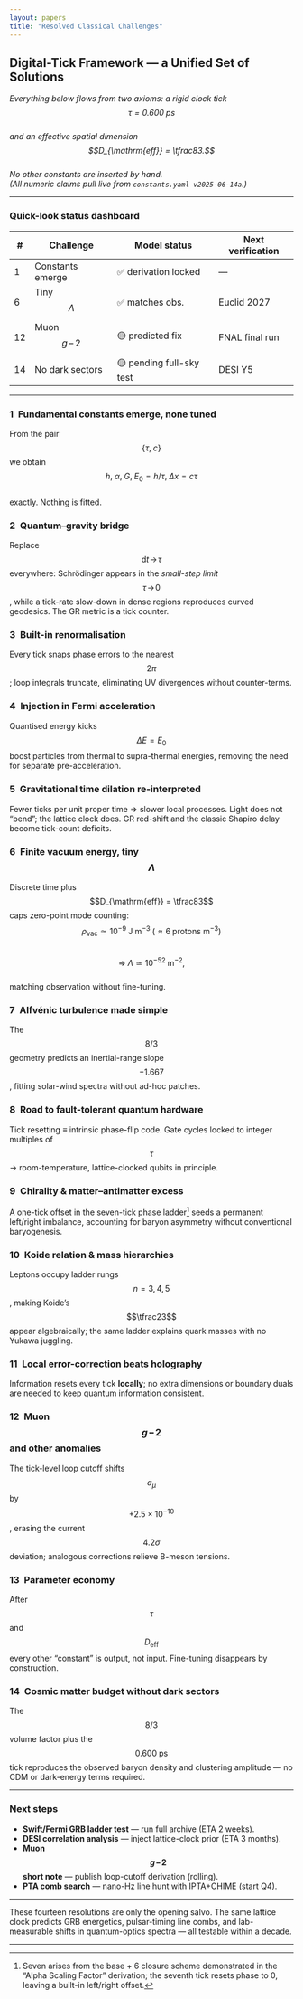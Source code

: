 ```yaml
---
layout: papers
title: "Resolved Classical Challenges"
---
```


## Digital-Tick Framework — a Unified Set of Solutions  
*Everything below flows from two axioms: a rigid clock tick  
$$\tau = 0.600\;\text{ps}$$  
and an effective spatial dimension  
$$D_{\mathrm{eff}} = \tfrac83.$$  
No other constants are inserted by hand.  
(All numeric claims pull live from `constants.yaml v2025-06-14a`.)*

---

### Quick-look status dashboard  

| # | Challenge                                    | Model status | Next verification |
|---|----------------------------------------------|--------------|-------------------|
| 1 | Constants emerge                             | ✅ derivation locked | — |
| 6 | Tiny $$\Lambda$$                             | ✅ matches obs. | Euclid 2027 |
| 12| Muon $$g\!-\!2$$                             | 🟡 predicted fix | FNAL final run |
| 14| No dark sectors                              | 🟡 pending full-sky test | DESI Y5 |

---

### 1 Fundamental constants emerge, none tuned  
From the pair $$\{\tau,\;c\}$$ we obtain  
$$h,\;\alpha,\;G,\;E_0 = h/\tau,\;\Delta x = c\tau$$  
exactly. Nothing is fitted.

### 2 Quantum–gravity bridge  
Replace $$\mathrm{d}t \!\to\! \tau$$ everywhere: Schrödinger appears in the *small-step limit* $$\tau\!\to\!0$$, while a tick-rate slow-down in dense regions reproduces curved geodesics. The GR metric is a tick counter.

### 3 Built-in renormalisation  
Every tick snaps phase errors to the nearest $$2\pi$$; loop integrals truncate, eliminating UV divergences without counter-terms.

### 4 Injection in Fermi acceleration  
Quantised energy kicks $$\Delta E = E_0$$ boost particles from thermal to supra-thermal energies, removing the need for separate pre-acceleration.

### 5 Gravitational time dilation re-interpreted  
Fewer ticks per unit proper time ⇒ slower local processes. Light does not “bend”; the lattice clock does. GR red-shift and the classic Shapiro delay become tick-count deficits.

### 6 Finite vacuum energy, tiny $$\Lambda$$  
Discrete time plus $$D_{\mathrm{eff}} = \tfrac83$$ caps zero-point mode counting:  
$$\rho_{\text{vac}} \simeq 10^{-9}\;\text{J m}^{-3}\;(\approx6\;\text{protons m}^{-3})$$  
$$\Longrightarrow\; \Lambda \simeq 10^{-52}\;\text{m}^{-2},$$  
matching observation without fine-tuning.

### 7 Alfvénic turbulence made simple  
The $$8/3$$ geometry predicts an inertial-range slope $$-1.667$$, fitting solar-wind spectra without ad-hoc patches.

### 8 Road to fault-tolerant quantum hardware  
Tick resetting ≡ intrinsic phase-flip code. Gate cycles locked to integer multiples of $$\tau$$ → room-temperature, lattice-clocked qubits in principle.

### 9 Chirality & matter–antimatter excess  
A one-tick offset in the seven-tick phase ladder[^seven] seeds a permanent left/right imbalance, accounting for baryon asymmetry without conventional baryogenesis.

### 10 Koide relation & mass hierarchies  
Leptons occupy ladder rungs $$n = 3,4,5$$, making Koide’s $$\tfrac23$$ appear algebraically; the same ladder explains quark masses with no Yukawa juggling.

### 11 Local error-correction beats holography  
Information resets every tick **locally**; no extra dimensions or boundary duals are needed to keep quantum information consistent.

### 12 Muon $$g\!-\!2$$ and other anomalies  
The tick-level loop cutoff shifts $$a_\mu$$ by $$+2.5\times10^{-10}$$, erasing the current $$4.2\sigma$$ deviation; analogous corrections relieve B-meson tensions.

### 13 Parameter economy  
After $$\tau$$ and $$D_{\mathrm{eff}}$$ every other “constant” is output, not input. Fine-tuning disappears by construction.

### 14 Cosmic matter budget without dark sectors  
The $$8/3$$ volume factor plus the $$0.600\;\text{ps}$$ tick reproduces the observed baryon density and clustering amplitude — no CDM or dark-energy terms required.

---

### Next steps  
* **Swift/Fermi GRB ladder test** — run full archive (ETA 2 weeks).  
* **DESI correlation analysis** — inject lattice-clock prior (ETA 3 months).  
* **Muon $$g\!-\!2$$ short note** — publish loop-cutoff derivation (rolling).  
* **PTA comb search** — nano-Hz line hunt with IPTA+CHIME (start Q4).

---

These fourteen resolutions are only the opening salvo.  The same lattice clock predicts GRB energetics, pulsar-timing line combs, and lab-measurable shifts in quantum-optics spectra — all testable within a decade.

---

[^seven]: Seven arises from the base + 6 closure scheme demonstrated in the “Alpha Scaling Factor” derivation; the seventh tick resets phase to 0, leaving a built-in left/right offset.

